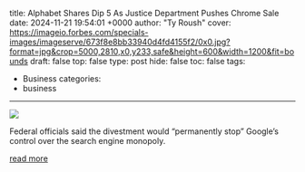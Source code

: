 title: Alphabet Shares Dip 5 As Justice Department Pushes Chrome Sale
date: 2024-11-21 19:54:01 +0000
author: "Ty Roush"
cover: https://imageio.forbes.com/specials-images/imageserve/673f8e8bb33940d4fd4155f2/0x0.jpg?format=jpg&crop=5000,2810,x0,y233,safe&height=600&width=1200&fit=bounds
draft: false
top: false
type: post
hide: false
toc: false
tags:
  - Business
categories:
  - business
---

![](https://imageio.forbes.com/specials-images/imageserve/673f8e8bb33940d4fd4155f2/0x0.jpg?format=jpg&crop=5000,2810,x0,y233,safe&height=600&width=1200&fit=bounds)

Federal officials said the divestment would “permanently stop” Google’s control over the search engine monopoly.

[read more](https://www.forbes.com/sites/tylerroush/2024/11/21/alphabet-shares-dip-5-as-justice-department-pushes-chrome-sale/)
